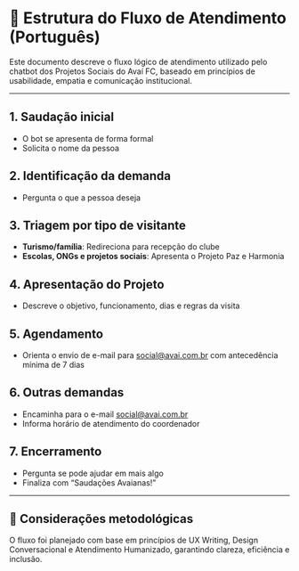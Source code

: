 # 🔄 Estrutura do Fluxo de Atendimento (Português)

Este documento descreve o fluxo lógico de atendimento utilizado pelo chatbot dos Projetos Sociais do Avaí FC, baseado em princípios de usabilidade, empatia e comunicação institucional.

---

## 1. Saudação inicial
- O bot se apresenta de forma formal
- Solicita o nome da pessoa

## 2. Identificação da demanda
- Pergunta o que a pessoa deseja

## 3. Triagem por tipo de visitante
- **Turismo/família**: Redireciona para recepção do clube
- **Escolas, ONGs e projetos sociais**: Apresenta o Projeto Paz e Harmonia

## 4. Apresentação do Projeto
- Descreve o objetivo, funcionamento, dias e regras da visita

## 5. Agendamento
- Orienta o envio de e-mail para social@avai.com.br com antecedência mínima de 7 dias

## 6. Outras demandas
- Encaminha para o e-mail social@avai.com.br
- Informa horário de atendimento do coordenador

## 7. Encerramento
- Pergunta se pode ajudar em mais algo
- Finaliza com “Saudações Avaianas!”

---

## 🧠 Considerações metodológicas

O fluxo foi planejado com base em princípios de UX Writing, Design Conversacional e Atendimento Humanizado, garantindo clareza, eficiência e inclusão.
